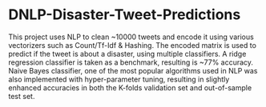 # DNLP-Disaster-Tweet-Predictions
This project uses NLP to clean ~10000 tweets and encode it using various vectorizers such as Count/Tf-Idf &amp; Hashing. The encoded matrix is used to predict if the tweet is about a disaster, using multiple classifiers. A ridge regression classifier is taken as a benchmark, resulting is ~77% accuracy. Naive Bayes classifier, one of the most popular algorithms used in NLP was also implemented with hyper-parameter tuning, resulting in slightly enhanced accuracies in both the K-folds validation set and out-of-sample test set.
